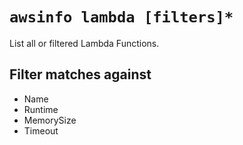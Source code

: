 # `awsinfo lambda [filters]*`

List all or filtered Lambda Functions.

## Filter matches against

* Name
* Runtime
* MemorySize
* Timeout